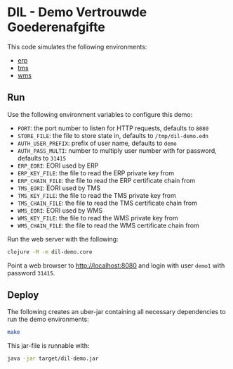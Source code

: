 # DIL - Demo Vertrouwde Goederenafgifte

This code simulates the following environments:

- [erp](http://localhost:8080/erp/)
- [tms](http://localhost:8080/tms/)
- [wms](http://localhost:8080/wms/)

## Run

Use the following environment variables to configure this demo:

- `PORT`: the port number to listen for HTTP requests, defaults to `8080`
- `STORE_FILE`: the file to store state in, defaults to `/tmp/dil-demo.edn`
- `AUTH_USER_PREFIX`: prefix of user name, defaults to `demo`
- `AUTH_PASS_MULTI`: number to multiply user number with for password, defaults to `31415`
- `ERP_EORI`: EORI used by ERP
- `ERP_KEY_FILE`: the file to read the ERP private key from
- `ERP_CHAIN_FILE`: the file to read the ERP certificate chain from
- `TMS_EORI`: EORI used by TMS
- `TMS_KEY_FILE`: the file to read the TMS private key from
- `TMS_CHAIN_FILE`: the file to read the TMS certificate chain from
- `WMS_EORI`: EORI used by WMS
- `WMS_KEY_FILE`: the file to read the WMS private key from
- `WMS_CHAIN_FILE`: the file to read the WMS certificate chain from

Run the web server with the following:

```sh
clojure -M -m dil-demo.core
```

Point a web browser to [http://localhost:8080](http://localhost:8080) and login with user `demo1` with password `31415`.

## Deploy

The following creates an uber-jar containing all necessary dependencies to run the demo environments:

```sh
make
```

This jar-file is runnable with:

```sh
java -jar target/dil-demo.jar
```

